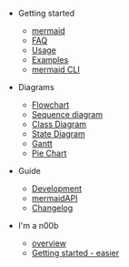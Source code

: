 - Getting started

  - [mermaid](README.md)
  - [FAQ](faq.md)
  - [Usage](usage.md)
  - [Examples](examples.md)
  - [mermaid CLI](mermaidCLI.md)

- Diagrams

  - [Flowchart](flowchart.md)
  - [Sequence diagram](sequenceDiagram.md)
  - [Class Diagram](classDiagram.md)
  - [State Diagram](stateDiagram.md)
  - [Gantt](gantt.md)
  - [Pie Chart](pie.md)

- Guide

  - [Development](development.md)
  - [mermaidAPI](mermaidAPI.md)
  - [Changelog](CHANGELOG.md)

- I'm a n00b
  - [overview](n00b-overview.md)
  - [Getting started - easier](n00b-gettingStarted.md)
